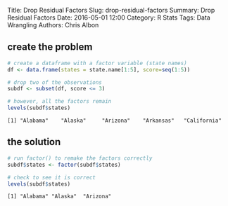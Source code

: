 Title: Drop Residual Factors
Slug: drop-residual-factors
Summary: Drop Residual Factors
Date: 2016-05-01 12:00
Category: R Stats
Tags: Data Wrangling
Authors: Chris Albon



## create the problem


```R
# create a dataframe with a factor variable (state names)
df <- data.frame(states = state.name[1:5], score=seq(1:5))
```


```R
# drop two of the observations
subdf <- subset(df, score <= 3)
```


```R
# however, all the factors remain
levels(subdf$states)
```




    [1] "Alabama"    "Alaska"     "Arizona"    "Arkansas"   "California"



## the solution


```R
# run factor() to remake the factors correctly
subdf$states <- factor(subdf$states)
```


```R
# check to see it is correct
levels(subdf$states)
```




    [1] "Alabama" "Alaska"  "Arizona"
